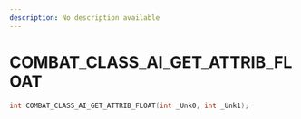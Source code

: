 ```yaml
---
description: No description available 
---
```


# COMBAT_CLASS_AI_GET_ATTRIB_FLOAT

```cpp
int COMBAT_CLASS_AI_GET_ATTRIB_FLOAT(int _Unk0, int _Unk1);
```